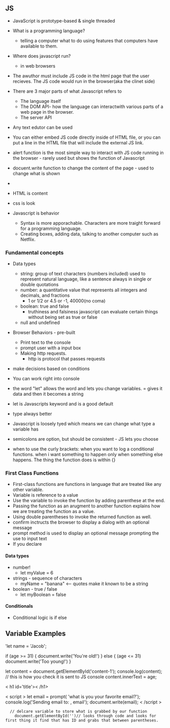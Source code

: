 
## JS

* JavaScript is prototype-based & single threaded

* What is a programming language?
  * telling a computer what to do using features that computers have available to them.

* Where does javascript run?
  * in web browsers

* The awuthor must include JS code in the html page that the user recieves. The JS code would run in the browser(aka the clinet side) 

* There are 3 major parts of what Javascript refers to 
   * The language itself
   * The DOM API- how the language can interactwith various parts of a web page in the browser. 
   * The server API 

* Any text edutor can be used
* You can either embed JS code directly inside of HTML file, or you can put a line in the HTML file that will include the external JS link.
* alert function is the most simple way to interact with JS code running in the browser - rarely used but shows the function of Javascript
* docuent.write function to change the content of the page - used to change what is shown
* 

- HTML is content
- css is look
- Javascript is behavior
  
  - Syntax is more apporachable. Characters are more traight forward for a programming language. 
  - Creating boxes, adding data, talking to another computer such as Netflix.

### Fundamental concepts

- Data types
  - string: group of text characters (numbers included) used to represent natural language, like a sentence always in single or double quotations
  - number: a quantitative value that represents all integers and decimals, and fractions
    - 1 or 1/2 or 4.5 or -1, 40000(no coma)
  - boolean: true and false
    - truthiness and falsiness javascript can evaluate certain things without being set as true or false
  - null and undefined

- Browser Behaviors - pre-built
  - Print text to the console
  - prompt user with a input box
  - Making http requests.
    - http is protocol that passes requests
- make decisions based on conditions
- You can work right into console
- the word "let" allows the word and lets you change variables. = gives it data and then it becomes a string
- let is Javascripts keyword and is a good default
- type always better
- Javascript is loosely tyed which means we can change what type a variable has
- semicolons are option, but should be consistent - JS lets you choose
- when to use the curly brackets: when you want to log a conditional functions. when i want something to happen only when something else happens. The thing the function does is within {}

### First Class Functions

- First-class functions are functions in language that are treated like any other variable.
- Variable is reference to a value
- Use the variable to invoke the function by adding parenthese at the end.
- Passing the function as an arugment to another function explains how we are treating the function as a value.
- Using double parentheses to invoke the returned function as well.
- confirm inctructs the browser to display a dialog with an optional message
- prompt method is used to display an optional message prompting the use to input text
- If you declare

#### Data types

- number!
  - let myValue = 6
- strings - sequence of characters
  - myName = "banana" <-- quotes make it known to be a string
- boolean - true / false
  - let myBoolean = false


#### Conditionals

- Conditional logic is 
if else

## Variable Examples

'let name  = 'Jacob';

if (age >= 31) {
    document.write('You're old!')
} else { (age <= 31)
    document.write('Too young!')
}

let content = document.getElementById('content-1');
console.log(content); // this is how you check it is sent to JS console
content.innerText = age;

< h1 id='title'>< /h1>

< script >
       let email = prompt( 'what is you your favorite email?');
       console.log('Sending email to: , email');
       document.write(email);
        < /script >
        
      // delcare variable to store what is grabbed by our function 
        document.getElementById('')// looks through code and looks for first thing it find that has ID and grabs that between parentheses.


